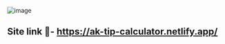 ![image](https://github.com/Akshansh029/Tip-Calculator/assets/145496594/c59b09b0-1fe7-47fe-88c0-db8d0018114e)

## Site link 🔗- https://ak-tip-calculator.netlify.app/
